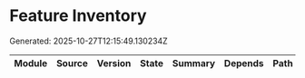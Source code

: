 # Feature Inventory
Generated: 2025-10-27T12:15:49.130234Z

| Module | Source | Version | State | Summary | Depends | Path |
|---|---|---|---|---|---|---|
